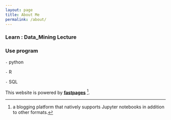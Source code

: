 ```yaml
---
layout: page
title: About Me
permalink: /about/
---
```


### Learn : Data_Mining Lecture


### Use program

 `-` python
 
 `-` R
 
 `-` SQL


This website is powered by **[fastpages](https://github.com/fastai/fastpages)** [^1].



[^1]:a blogging platform that natively supports Jupyter notebooks in addition to other formats.
